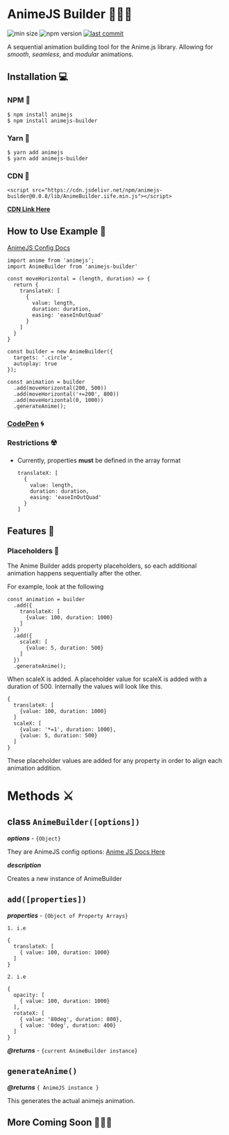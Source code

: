 # AnimeJS Builder 🎊🎊🎊
![min size](https://img.shields.io/bundlephobia/min/animejs-builder.svg?style=flat)
![npm version](https://img.shields.io/npm/v/animejs-builder.svg?colorB=violet&style=flat)
[![last commit](https://img.shields.io/github/last-commit/lance13c/animejs-builder.svg?style=flat)](https://github.com/lance13c/animejs-builder)

A sequential animation building tool for the Anime.js library.
Allowing for _smooth_, _seamless_, and _modular_ animations.

## Installation 💻

### NPM 💠

    $ npm install animejs
    $ npm install animejs-builder

### Yarn 💠
    
    $ yarn add animejs
    $ yarn add animejs-builder

### CDN 💠

    <script src="https://cdn.jsdelivr.net/npm/animejs-builder@0.0.8/lib/AnimeBuilder.iife.min.js"></script>

**[CDN Link Here](https://www.jsdelivr.com/package/npm/animejs-builder)**

## How to Use Example 🍉

[AnimeJS Config Docs](https://animejs.com/documentation/#cssSelector)

    import anime from 'animejs';
    import AnimeBuilder from 'animejs-builder'

    const moveHorizontal = (length, duration) => {
      return {
        translateX: [
          {
            value: length, 
            duration: duration, 
            easing: 'easeInOutQuad'
          }
        ]
      }
    }

    const builder = new AnimeBuilder({
      targets: '.circle',
      autoplay: true
    });

    const animation = builder
      .add(moveHorizontal(200, 500))
      .add(moveHorizontal('+=200', 800))
      .add(moveHorizontal(0, 1000))
      .generateAnime();


### [CodePen](https://codepen.io/lance13c/pen/NoyYOd) 🌀

### Restrictions ☢️

* Currently, properties **must** be defined in the array format

      translateX: [
        {
          value: length, 
          duration: duration, 
          easing: 'easeInOutQuad'
        }
      ]

## Features 🎁

### Placeholders 🗻

The Anime Builder adds property placeholders, so each additional animation happens sequentially after the other.

For example, look at the following

    const animation = builder
      .add({
        translateX: [
          {value: 100, duration: 1000}
        ]
      })
      .add({
        scaleX: [
          {value: 5, duration: 500}
        ]
      })
      .generateAnime();



When scaleX is added. A placeholder value for scaleX is added with a duration of 500. Internally the values will look like this.

    {
      translateX: [
        {value: 100, duration: 1000}
      ]
      scaleX: [
        {value: '*=1', duration: 1000},
        {value: 5, duration: 500}
      ]
    }

These placeholder values are added for any property in order to align each animation addition.


# Methods ⚔️

## class `AnimeBuilder([options])`

_**options**_ - `{Object}`

They are AnimeJS config options: [Anime JS Docs Here](https://animejs.com/documentation/#cssProperties)

_**description**_

Creates a new instance of AnimeBuilder

## `add([properties])`

_**properties**_ - `{Object of Property Arrays}`

`1. i.e`

    {
      translateX: [
        { value: 100, duration: 1000}
      ]
    }

`2. i.e`

    {
      opacity: [
        { value: 100, duration: 1000}
      ],
      rotateX: [
        { value: '80deg', duration: 800},
        { value: '0deg', duration: 400}
      ]
    }

_**@returns**_ - `{current AnimeBuilder instance}`


## `generateAnime()`

_**@returns**_ `{ AnimeJS instance }`

This generates the actual animejs animation.

## More Coming Soon 🎉🎉🎉